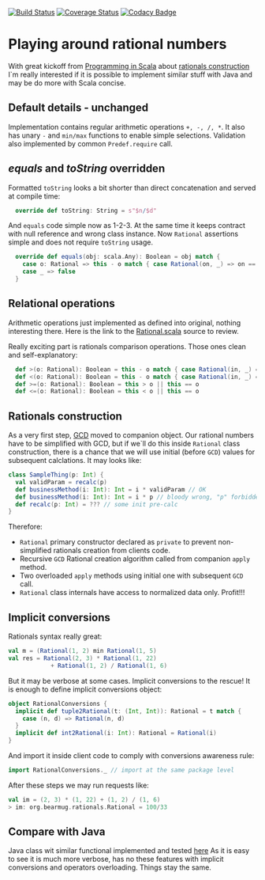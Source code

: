 [![Build Status](https://travis-ci.org/bearmug/functional-sandbox.svg?branch=master)](https://travis-ci.org/bearmug/functional-sandbox) [![Coverage Status](https://coveralls.io/repos/github/bearmug/functional-sandbox/badge.svg?branch=5-rationals-problem---describe-and-re-use)](https://coveralls.io/github/bearmug/functional-sandbox?branch=5-rationals-problem---describe-and-re-use) [![Codacy Badge](https://api.codacy.com/project/badge/Grade/b0b71d6e74b14b58baffafce3ef1d550)](https://www.codacy.com/app/pavel-fadeev/functional-sandbox?utm_source=github.com&amp;utm_medium=referral&amp;utm_content=bearmug/functional-sandbox&amp;utm_campaign=Badge_Grade)
 
# Playing around rational numbers
With great kickoff from [Programming in Scala](https://www.amazon.com/Programming-Scala-Updated-2-12/dp/0981531687) about [rationals construction](http://booksites.artima.com/programming_in_scala/examples/html/ch06.html)
I`m really interested if it is possible to implement similar stuff with
Java and may be do more with Scala concise.

## Default details - unchanged
Implementation contains regular arithmetic operations ``+, -, /, *``. It
also has unary ``-`` and ``min/max`` functions to enable simple 
selections. Validation also implemented by common ``Predef.require``
call.

## *equals* and *toString* overridden
Formatted ``toString`` looks a bit shorter than direct concatenation and 
served at compile time:
```scala
  override def toString: String = s"$n/$d"
```

And ``equals`` code simple now as 1-2-3. At the same time it keeps 
contract with null reference and wrong class instance. Now ``Rational``
assertions simple and does not require ``toString`` usage.
```scala
  override def equals(obj: scala.Any): Boolean = obj match {
    case o: Rational => this - o match { case Rational(on, _) => on == 0 }
    case _ => false
  }
```

## Relational operations
Arithmetic operations just implemented as defined into original, nothing
interesting there. Here is the link to the [Rational.scala](src/main/scala/org/bearmug/rationals/Rational.scala) source to
review. 

Really exciting part is rationals comparison operations. Those ones clean
and self-explanatory:
```scala
  def >(o: Rational): Boolean = this - o match { case Rational(in, _) => in > 0 }
  def <(o: Rational): Boolean = this - o match { case Rational(in, _) => in < 0 }
  def >=(o: Rational): Boolean = this > o || this == o
  def <=(o: Rational): Boolean = this < o || this == o
```

## Rationals construction
As a very first step, [GCD](https://en.wikipedia.org/wiki/Greatest_common_divisor) moved to companion object. 
Our rational numbers have to be simplified with GCD, but if we`ll do 
this inside ``Rational`` class construction, there is a chance that we 
will use initial (before ``GCD``) values for subsequent calclations. It may 
looks like:
```scala
class SampleThing(p: Int) {
  val validParam = recalc(p)
  def businessMethod(i: Int): Int = i * validParam // OK
  def businessMethod(i: Int): Int = i * p // bloody wrong, "p" forbidden
  def recalc(p: Int) = ??? // some init pre-calc
}
```
Therefore:
- ``Rational`` primary constructor declared as ``private`` to prevent 
non-simplified rationals creation from clients code.
- Recursive ``GCD`` Rational creation algorithm called from companion 
``apply`` method.
- Two overloaded ``apply`` methods using initial one with subsequent
``GCD`` call.
- ``Rational`` class internals have access to normalized data only. 
Profit!!!
 
## Implicit conversions
Rationals syntax really great:
```scala
val m = (Rational(1, 2) min Rational(1, 5)
val res = Rational(2, 3) * Rational(1, 22) 
            + Rational(1, 2) / Rational(1, 6)   
```
But it may be verbose at some cases. Implicit conversions to the rescue!
It is enough to define implicit conversions object:
```scala
object RationalConversions {
  implicit def tuple2Rational(t: (Int, Int)): Rational = t match {
    case (n, d) => Rational(n, d)
  }
  implicit def int2Rational(i: Int): Rational = Rational(i)
}
```

And import it inside client code to comply with conversions awareness rule:
```scala
import RationalConversions._ // import at the same package level
```

After these steps we may run requests like:
```scala
val im = (2, 3) * (1, 22) + (1, 2) / (1, 6)
> im: org.bearmug.rationals.Rational = 100/33
```

## Compare with Java
Java class wit similar functional implemented and tested [here](src/main/java/org/bearmug/rationals/RationalJ.java)
As it is easy to see it is much more verbose, has no these features with 
implicit conversions and operators overloading. Things stay the same.